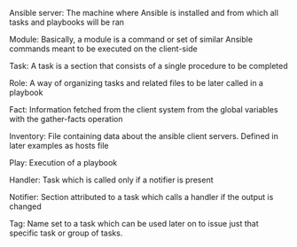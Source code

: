 

Ansible server:
The machine where Ansible is installed and from which all tasks and playbooks will be ran

Module:
Basically, a module is a command or set of similar Ansible commands meant to be executed on the client-side

Task:
A task is a section that consists of a single procedure to be completed

Role:
A way of organizing tasks and related files to be later called in a playbook

Fact:
Information fetched from the client system from the global variables with the gather-facts operation

Inventory:
File containing data about the ansible client servers. Defined in later examples as hosts file

Play:
Execution of a playbook

Handler:
Task which is called only if a notifier is present

Notifier:
Section attributed to a task which calls a handler if the output is changed

Tag:
Name set to a task which can be used later on to issue just that specific task or group of tasks.

